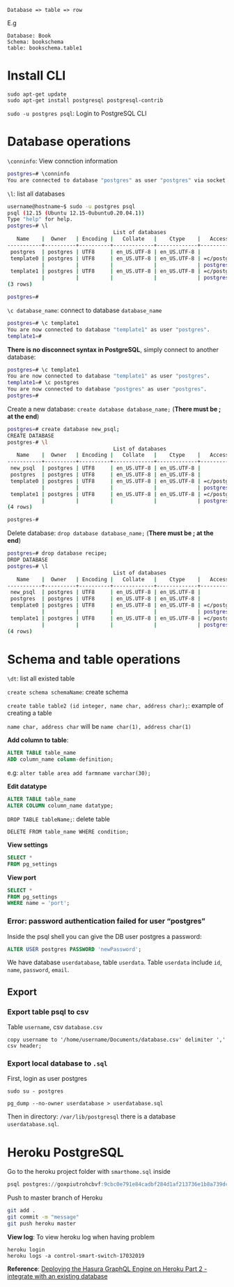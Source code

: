 ```
Database => table => row
```

E.g

```
Database: Book
Schema: bookschema
table: bookschema.table1
```

# Install CLI

```
sudo apt-get update
sudo apt-get install postgresql postgresql-contrib
```

``sudo -u postgres psql``: Login to PostgreSQL CLI

# Database operations
``\conninfo``: View connction information
```sh
postgres=# \conninfo
You are connected to database "postgres" as user "postgres" via socket in "/var/run/postgresql" at port "5432".
```
``\l``: list all databases
```sh
username@hostname~$ sudo -u postgres psql
psql (12.15 (Ubuntu 12.15-0ubuntu0.20.04.1))
Type "help" for help.
postgres=# \l
                                  List of databases
   Name    |  Owner   | Encoding |   Collate   |    Ctype    |   Access privileges   
-----------+----------+----------+-------------+-------------+-----------------------
 postgres  | postgres | UTF8     | en_US.UTF-8 | en_US.UTF-8 | 
 template0 | postgres | UTF8     | en_US.UTF-8 | en_US.UTF-8 | =c/postgres          +
           |          |          |             |             | postgres=CTc/postgres
 template1 | postgres | UTF8     | en_US.UTF-8 | en_US.UTF-8 | =c/postgres          +
           |          |          |             |             | postgres=CTc/postgres
(3 rows)

postgres=# 
```

``\c database_name``: connect to database ``database_name``
```sh
postgres=# \c template1
You are now connected to database "template1" as user "postgres".
template1=# 
```
**There is no disconnect syntax in PostgreSQL**, simply connect to another database:
```sh
postgres=# \c template1
You are now connected to database "template1" as user "postgres".
template1=# \c postgres
You are now connected to database "postgres" as user "postgres".
postgres=# 
```

Create a new database: ``create database database_name;`` (**There must be ; at the end**)
```sh
postgres=# create database new_psql;
CREATE DATABASE
postgres-# \l
                                  List of databases
   Name    |  Owner   | Encoding |   Collate   |    Ctype    |   Access privileges   
-----------+----------+----------+-------------+-------------+-----------------------
 new_psql  | postgres | UTF8     | en_US.UTF-8 | en_US.UTF-8 | 
 postgres  | postgres | UTF8     | en_US.UTF-8 | en_US.UTF-8 | 
 template0 | postgres | UTF8     | en_US.UTF-8 | en_US.UTF-8 | =c/postgres          +
           |          |          |             |             | postgres=CTc/postgres
 template1 | postgres | UTF8     | en_US.UTF-8 | en_US.UTF-8 | =c/postgres          +
           |          |          |             |             | postgres=CTc/postgres
(4 rows)

postgres-# 
```
Delete database: ``drop database database_name;`` (**There must be ; at the end**)
```sh
postgres=# drop database recipe;
DROP DATABASE
postgres=# \l
                                  List of databases
   Name    |  Owner   | Encoding |   Collate   |    Ctype    |   Access privileges   
-----------+----------+----------+-------------+-------------+-----------------------
 new_psql  | postgres | UTF8     | en_US.UTF-8 | en_US.UTF-8 | 
 postgres  | postgres | UTF8     | en_US.UTF-8 | en_US.UTF-8 | 
 template0 | postgres | UTF8     | en_US.UTF-8 | en_US.UTF-8 | =c/postgres          +
           |          |          |             |             | postgres=CTc/postgres
 template1 | postgres | UTF8     | en_US.UTF-8 | en_US.UTF-8 | =c/postgres          +
           |          |          |             |             | postgres=CTc/postgres
(4 rows)
```
# Schema and table operations

``\dt``: list all existed table

``create schema schemaName``: create schema

``create table table2 (id integer, name char, address char);``: example of creating a table

``name char, address char`` will be ``name char(1), address char(1)``

**Add column to table**:

```sql
ALTER TABLE table_name
ADD column_name column-definition;
```

e.g: ``alter table area add farmname varchar(30);``

**Edit datatype**

```sql
ALTER TABLE table_name
ALTER COLUMN column_name datatype;
```

``DROP TABLE tableName;``: delete table

``DELETE FROM table_name WHERE condition;``

**View settings**

```sql
SELECT *
FROM pg_settings
```

**View port**

```sql
SELECT *
FROM pg_settings
WHERE name = 'port';
```

### Error: password authentication failed for user “postgres”

Inside the psql shell you can give the DB user postgres a password:

```sql
ALTER USER postgres PASSWORD 'newPassword';
```

We have database ``userdatabase``, table ``userdata``. Table ``userdata`` include ``id``, ``name``, ``password``, ``email``.

## Export
### Export table psql to csv

Table ``username``, csv ``database.csv``

``copy username to '/home/username/Documents/database.csv' delimiter ',' csv header;``

### Export local database to ``.sql``

First, login as user postgres

``sudo su - postgres``

``pg_dump --no-owner userdatabase > userdatabase.sql``

Then in directory: ``/var/lib/postgresql`` there is a database ``userdatabase.sql``.
# Heroku PostgreSQL

Go to the heroku project folder with ``smarthome.sql`` inside

```sql
psql postgres://goxpiutrohcbvf:9cbc0e791e84cadbf284d1af213736e1b8a739dcbb73edbb749407dd1e12a9b5@ec2-54-225-68-133.compute-1.amazonaws.com:5432/dbsul0tk44pki2 < smarthome.sql
```

Push to master branch of Heroku

```sh
git add .
git commit -m "message" 
git push heroku master
```

**View log**: To view heroku log when having problem

```
heroku login
heroku logs -a control-smart-switch-17032019
```

**Reference**: [Deploying the Hasura GraphQL Engine on Heroku Part 2 - integrate with an existing database](https://www.youtube.com/watch?v=LcHr-xYygaI)